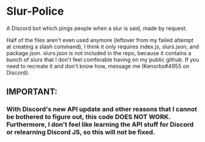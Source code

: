 # Slur-Police
A Discord bot which pings people when a slur is said, made by request.

Half of the files aren't even used anymore (leftover from my failed attempt at creating a slash command), I think it only requires index.js, slurs.json, and package.json. slurs.json is not included in the repo, because it contains a bunch of slurs that I don't feel comferable having on my public github. If you need to recreate it and don't know how, message me (Kenorbs#4955 on Discord).

## IMPORTANT:
### With Discord's new API update and other reasons that I cannot be bothered to figure out, this code DOES NOT WORK. Furthermore, I don't feel like learning the API stuff for Discord or relearning Discord JS, so this will not be fixed.





